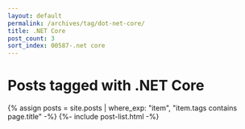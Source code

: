 ```yaml
---
layout: default
permalink: /archives/tag/dot-net-core/
title: .NET Core
post_count: 3
sort_index: 00587-.net core
---
```

<h1 class="page-heading">Posts tagged with .NET Core</h1>
{% assign posts = site.posts | where_exp: "item", "item.tags contains page.title" -%}
{%- include post-list.html -%}
